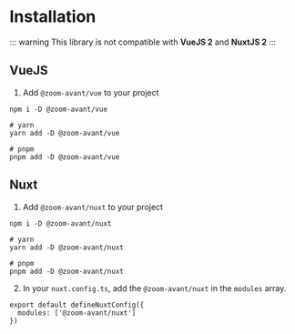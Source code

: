 # Installation

::: warning
This library is not compatible with **VueJS 2** and **NuxtJS 2**
:::

## VueJS

1. Add `@zoom-avant/vue` to your project

```shell
npm i -D @zoom-avant/vue

# yarn
yarn add -D @zoom-avant/vue

# pnpm
pnpm add -D @zoom-avant/vue
```

## Nuxt

1. Add `@zoom-avant/nuxt` to your project

```shell
npm i -D @zoom-avant/nuxt

# yarn
yarn add -D @zoom-avant/nuxt

# pnpm
pnpm add -D @zoom-avant/nuxt
```

2. In your `nuxt.config.ts`, add the `@zoom-avant/nuxt` in the `modules` array.

```ts{2}
export default defineNuxtConfig({
  modules: ['@zoom-avant/nuxt']
})
```
